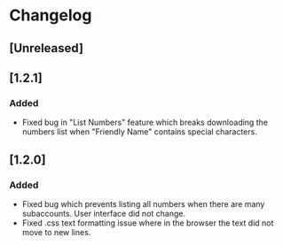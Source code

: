 # Changelog

## [Unreleased]

## [1.2.1]
### Added
- Fixed bug in "List Numbers" feature which breaks downloading the numbers list when "Friendly Name" contains special characters.

## [1.2.0]
### Added
- Fixed bug which prevents listing all numbers when there are many subaccounts. User interface did not change. 
- Fixed .css text formatting issue where in the browser the text did not move to new lines. 
